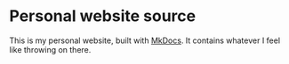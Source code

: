 # Personal website source
This is my personal website, built with [MkDocs](https://mkdocs.org). It contains whatever I feel like throwing on
there.
